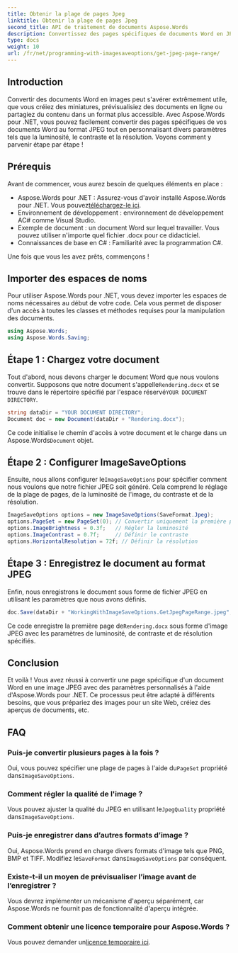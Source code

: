 ```yaml
---
title: Obtenir la plage de pages Jpeg
linktitle: Obtenir la plage de pages Jpeg
second_title: API de traitement de documents Aspose.Words
description: Convertissez des pages spécifiques de documents Word en JPEG avec des paramètres personnalisés à l'aide d'Aspose.Words pour .NET. Découvrez comment régler la luminosité, le contraste et la résolution étape par étape.
type: docs
weight: 10
url: /fr/net/programming-with-imagesaveoptions/get-jpeg-page-range/
---
```

## Introduction

Convertir des documents Word en images peut s'avérer extrêmement utile, que vous créiez des miniatures, prévisualisiez des documents en ligne ou partagiez du contenu dans un format plus accessible. Avec Aspose.Words pour .NET, vous pouvez facilement convertir des pages spécifiques de vos documents Word au format JPEG tout en personnalisant divers paramètres tels que la luminosité, le contraste et la résolution. Voyons comment y parvenir étape par étape !

## Prérequis

Avant de commencer, vous aurez besoin de quelques éléments en place :

-  Aspose.Words pour .NET : Assurez-vous d'avoir installé Aspose.Words pour .NET. Vous pouvez[téléchargez-le ici](https://releases.aspose.com/words/net/).
- Environnement de développement : environnement de développement AC# comme Visual Studio.
- Exemple de document : un document Word sur lequel travailler. Vous pouvez utiliser n'importe quel fichier .docx pour ce didacticiel.
- Connaissances de base en C# : Familiarité avec la programmation C#.

Une fois que vous les avez prêts, commençons !

## Importer des espaces de noms

Pour utiliser Aspose.Words pour .NET, vous devez importer les espaces de noms nécessaires au début de votre code. Cela vous permet de disposer d'un accès à toutes les classes et méthodes requises pour la manipulation des documents.

```csharp
using Aspose.Words;
using Aspose.Words.Saving;
```

## Étape 1 : Chargez votre document

Tout d'abord, nous devons charger le document Word que nous voulons convertir. Supposons que notre document s'appelle`Rendering.docx` et se trouve dans le répertoire spécifié par l'espace réservé`YOUR DOCUMENT DIRECTORY`.

```csharp
string dataDir = "YOUR DOCUMENT DIRECTORY";
Document doc = new Document(dataDir + "Rendering.docx");
```

 Ce code initialise le chemin d'accès à votre document et le charge dans un Aspose.Words`Document` objet.

## Étape 2 : Configurer ImageSaveOptions

 Ensuite, nous allons configurer le`ImageSaveOptions` pour spécifier comment nous voulons que notre fichier JPEG soit généré. Cela comprend le réglage de la plage de pages, de la luminosité de l'image, du contraste et de la résolution.

```csharp
ImageSaveOptions options = new ImageSaveOptions(SaveFormat.Jpeg);
options.PageSet = new PageSet(0); // Convertir uniquement la première page
options.ImageBrightness = 0.3f;   // Régler la luminosité
options.ImageContrast = 0.7f;     // Définir le contraste
options.HorizontalResolution = 72f; // Définir la résolution
```

## Étape 3 : Enregistrez le document au format JPEG

Enfin, nous enregistrons le document sous forme de fichier JPEG en utilisant les paramètres que nous avons définis.

```csharp
doc.Save(dataDir + "WorkingWithImageSaveOptions.GetJpegPageRange.jpeg", options);
```

 Ce code enregistre la première page de`Rendering.docx` sous forme d'image JPEG avec les paramètres de luminosité, de contraste et de résolution spécifiés.

## Conclusion

Et voilà ! Vous avez réussi à convertir une page spécifique d'un document Word en une image JPEG avec des paramètres personnalisés à l'aide d'Aspose.Words pour .NET. Ce processus peut être adapté à différents besoins, que vous prépariez des images pour un site Web, créiez des aperçus de documents, etc.

## FAQ

### Puis-je convertir plusieurs pages à la fois ?
 Oui, vous pouvez spécifier une plage de pages à l'aide du`PageSet` propriété dans`ImageSaveOptions`.

### Comment régler la qualité de l'image ?
 Vous pouvez ajuster la qualité du JPEG en utilisant le`JpegQuality` propriété dans`ImageSaveOptions`.

### Puis-je enregistrer dans d’autres formats d’image ?
 Oui, Aspose.Words prend en charge divers formats d'image tels que PNG, BMP et TIFF. Modifiez le`SaveFormat` dans`ImageSaveOptions` par conséquent.

### Existe-t-il un moyen de prévisualiser l’image avant de l’enregistrer ?
Vous devrez implémenter un mécanisme d'aperçu séparément, car Aspose.Words ne fournit pas de fonctionnalité d'aperçu intégrée.

### Comment obtenir une licence temporaire pour Aspose.Words ?
 Vous pouvez demander un[licence temporaire ici](https://purchase.aspose.com/temporary-license/).